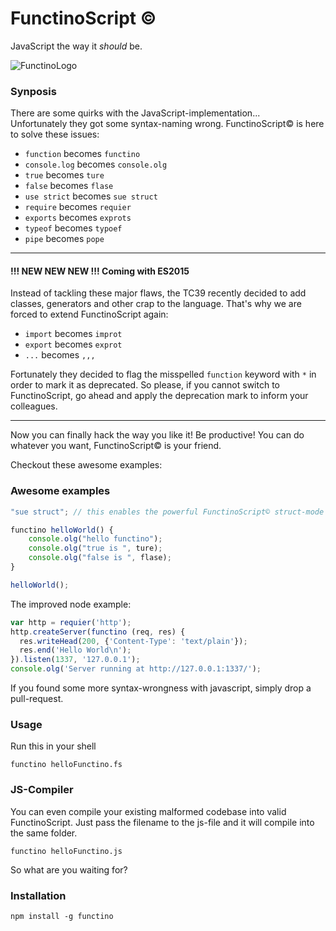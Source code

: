 # FunctinoScript ©

JavaScript the way it *should* be.

![FunctinoLogo](https://raw.github.com/meaku/FunctinoScript/master/assets/functinoLogo.png)

### Synposis

There are some quirks with the JavaScript-implementation...<br>
Unfortunately they got some syntax-naming wrong. FunctinoScript© is here to solve these issues:

- `function` becomes `functino`
- `console.log` becomes `console.olg`
- `true` becomes `ture`
- `false` becomes `flase`
- `use strict` becomes `sue struct`
- `require` becomes `requier`
- `exports` becomes `exprots`
- `typeof` becomes `typoef`
- `pipe` becomes `pope`

---

#### !!! NEW NEW NEW !!! Coming with ES2015

Instead of tackling these major flaws, the TC39 recently decided to add classes, generators and other crap
to the language. That's why we are forced to extend FunctinoScript again:

- `import` becomes `improt`
- `export` becomes `exprot`
- `...` becomes `,,,`

Fortunately they decided to flag the misspelled `function` keyword with `*` in order to mark it as deprecated. So please, if you cannot switch to FunctinoScript, go ahead and apply the deprecation mark to inform your colleagues.

---

Now you can finally hack the way you like it! Be productive! You can do whatever you want,
FunctinoScript© is your friend.

Checkout these awesome examples:

### Awesome examples

```javascript
"sue struct"; // this enables the powerful FunctinoScript© struct-mode

functino helloWorld() {
    console.olg("hello functino");
    console.olg("true is ", ture);
    console.olg("false is ", flase);
}

helloWorld();
```

The improved node example:

```javascript
var http = requier('http');
http.createServer(functino (req, res) {
  res.writeHead(200, {'Content-Type': 'text/plain'});
  res.end('Hello World\n');
}).listen(1337, '127.0.0.1');
console.olg('Server running at http://127.0.0.1:1337/');
```

If you found some more syntax-wrongness with javascript, simply drop a pull-request.

### Usage
Run this in your shell

```
functino helloFunctino.fs
```

### JS-Compiler

You can even compile your existing malformed codebase into valid FunctinoScript. Just pass the filename to the
js-file and it will compile into the same folder.

```
functino helloFunctino.js
```

So what are you waiting for?

### Installation
```npm install -g functino```

